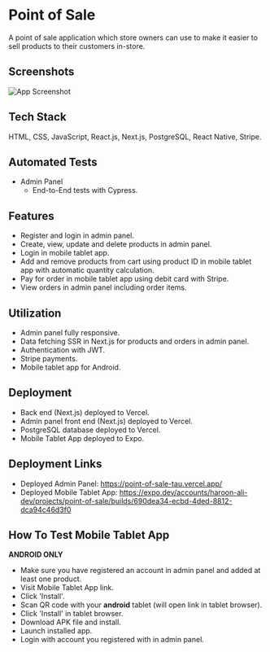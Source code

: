 # Point of Sale
A point of sale application which store owners can use to make it easier to sell products to their customers in-store.

## Screenshots
![App Screenshot](https://res.cloudinary.com/dembzfkgg/image/upload/v1689949820/pos_screenshot_3f248c502c.png)

## Tech Stack
HTML, CSS, JavaScript, React.js, Next.js, PostgreSQL, React Native, Stripe.

## Automated Tests
- Admin Panel
    - End-to-End tests with Cypress.

## Features
- Register and login in admin panel.
- Create, view, update and delete products in admin panel.
- Login in mobile tablet app.
- Add and remove products from cart using product ID in mobile tablet app with automatic quantity calculation.
- Pay for order in mobile tablet app using debit card with Stripe.
- View orders in admin panel including order items.

## Utilization
- Admin panel fully responsive.
- Data fetching SSR in Next.js for products and orders in admin panel.
- Authentication with JWT.
- Stripe payments.
- Mobile tablet app for Android.

## Deployment
- Back end (Next.js) deployed to Vercel.
- Admin panel front end (Next.js) deployed to Vercel.
- PostgreSQL database deployed to Vercel.
- Mobile Tablet App deployed to Expo.

## Deployment Links
- Deployed Admin Panel: https://point-of-sale-tau.vercel.app/
- Deployed Mobile Tablet App: https://expo.dev/accounts/haroon-ali-dev/projects/point-of-sale/builds/690dea34-ecbd-4ded-8812-dca94c46d3f0

## How To Test Mobile Tablet App
**ANDROID ONLY**
- Make sure you have registered an account in admin panel and added at least one product.
- Visit Mobile Tablet App link.
- Click 'Install'.
- Scan QR code with your **android** tablet (will open link in tablet browser).
- Click 'Install' in tablet browser.
- Download APK file and install.
- Launch installed app.
- Login with account you registered with in admin panel.